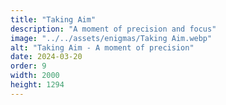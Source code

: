 ```yaml
---
title: "Taking Aim"
description: "A moment of precision and focus"
image: "../../assets/enigmas/Taking Aim.webp"
alt: "Taking Aim - A moment of precision"
date: 2024-03-20
order: 9
width: 2000
height: 1294
---
```

